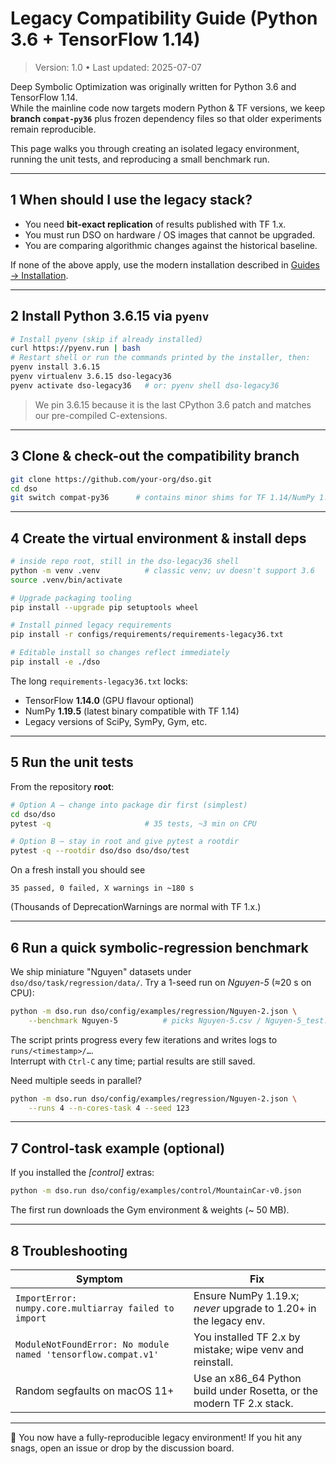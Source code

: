 # Legacy Compatibility Guide (Python 3.6 + TensorFlow 1.14)

> Version: 1.0 • Last updated: 2025-07-07

Deep Symbolic Optimization was originally written for Python 3.6 and TensorFlow 1.14.  
While the mainline code now targets modern Python & TF versions, we keep **branch `compat-py36`** plus frozen dependency files so that older experiments remain reproducible.

This page walks you through creating an isolated legacy environment, running the unit tests, and reproducing a small benchmark run.

---

## 1 When should I use the legacy stack?

- You need **bit-exact replication** of results published with TF 1.x.
- You must run DSO on hardware / OS images that cannot be upgraded.
- You are comparing algorithmic changes against the historical baseline.

If none of the above apply, use the modern installation described in [Guides → Installation](installation.md).

---

## 2 Install Python 3.6.15 via `pyenv`

```bash
# Install pyenv (skip if already installed)
curl https://pyenv.run | bash
# Restart shell or run the commands printed by the installer, then:
pyenv install 3.6.15
pyenv virtualenv 3.6.15 dso-legacy36
pyenv activate dso-legacy36   # or: pyenv shell dso-legacy36
```

> We pin 3.6.15 because it is the last CPython 3.6 patch and matches our pre-compiled C-extensions.

---

## 3 Clone & check-out the compatibility branch

```bash
git clone https://github.com/your-org/dso.git
cd dso
git switch compat-py36      # contains minor shims for TF 1.14/NumPy 1.19
```

---

## 4 Create the virtual environment & install deps

```bash
# inside repo root, still in the dso-legacy36 shell
python -m venv .venv          # classic venv; uv doesn't support 3.6
source .venv/bin/activate

# Upgrade packaging tooling
pip install --upgrade pip setuptools wheel

# Install pinned legacy requirements
pip install -r configs/requirements/requirements-legacy36.txt

# Editable install so changes reflect immediately
pip install -e ./dso
```

The long `requirements-legacy36.txt` locks:

- TensorFlow **1.14.0** (GPU flavour optional)
- NumPy **1.19.5** (latest binary compatible with TF 1.14)
- Legacy versions of SciPy, SymPy, Gym, etc.

---

## 5 Run the unit tests

From the repository **root**:

```bash
# Option A – change into package dir first (simplest)
cd dso/dso
pytest -q                     # 35 tests, ~3 min on CPU

# Option B – stay in root and give pytest a rootdir
pytest -q --rootdir dso/dso dso/dso/test
```

On a fresh install you should see

```
35 passed, 0 failed, X warnings in ~180 s
```

(Thousands of DeprecationWarnings are normal with TF 1.x.)

---

## 6 Run a quick symbolic-regression benchmark

We ship miniature "Nguyen" datasets under `dso/dso/task/regression/data/`.
Try a 1-seed run on _Nguyen-5_ (≈20 s on CPU):

```bash
python -m dso.run dso/config/examples/regression/Nguyen-2.json \
    --benchmark Nguyen-5          # picks Nguyen-5.csv / Nguyen-5_test.csv
```

The script prints progress every few iterations and writes logs to
`runs/<timestamp>/…`.  
Interrupt with `Ctrl-C` any time; partial results are still saved.

Need multiple seeds in parallel?

```bash
python -m dso.run dso/config/examples/regression/Nguyen-2.json \
    --runs 4 --n-cores-task 4 --seed 123
```

---

## 7 Control-task example (optional)

If you installed the _[control]_ extras:

```bash
python -m dso.run dso/config/examples/control/MountainCar-v0.json
```

The first run downloads the Gym environment & weights (~ 50 MB).

---

## 8 Troubleshooting

| Symptom                                                       | Fix                                                                   |
| ------------------------------------------------------------- | --------------------------------------------------------------------- |
| `ImportError: numpy.core.multiarray failed to import`         | Ensure NumPy 1.19.x; _never_ upgrade to 1.20+ in the legacy env.      |
| `ModuleNotFoundError: No module named 'tensorflow.compat.v1'` | You installed TF 2.x by mistake; wipe venv and reinstall.             |
| Random segfaults on macOS 11+                                 | Use an x86_64 Python build under Rosetta, or the modern TF 2.x stack. |

---

🎉 You now have a fully-reproducible legacy environment! If you hit any snags, open an issue or drop by the discussion board.
